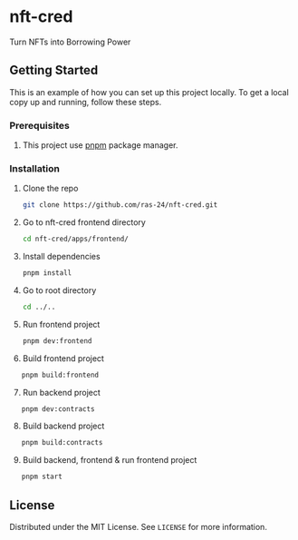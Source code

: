 # nft-cred
Turn NFTs into Borrowing Power

## Getting Started
This is an example of how you can set up this project locally. To get a local copy up and running, follow these steps.

### Prerequisites
1. This project use [pnpm](https://pnpm.io/installation) package manager.

### Installation
1. Clone the repo
   ```sh
   git clone https://github.com/ras-24/nft-cred.git
   ```
2. Go to nft-cred frontend directory
   ```sh
   cd nft-cred/apps/frontend/
   ```
3. Install dependencies
   ```sh
   pnpm install
   ```
4. Go to root directory
   ```sh
   cd ../..
   ```
5. Run frontend project
   ```sh
   pnpm dev:frontend
   ```
6. Build frontend project
```sh
   pnpm build:frontend
```
7. Run backend project
```sh
   pnpm dev:contracts
```
8. Build backend project
```sh
   pnpm build:contracts
```
9. Build backend, frontend & run frontend project
```sh
   pnpm start
```


## License

Distributed under the MIT License. See `LICENSE` for more information.

